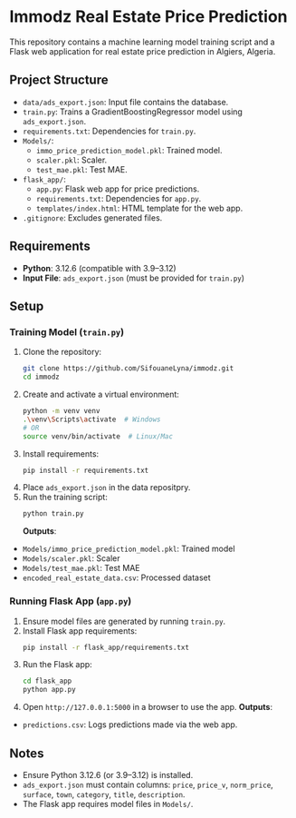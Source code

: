 # Immodz Real Estate Price Prediction

This repository contains a machine learning model training script and a Flask web application for real estate price prediction in Algiers, Algeria.

## Project Structure

- `data/ads_export.json`: Input file contains the database.
- `train.py`: Trains a GradientBoostingRegressor model using `ads_export.json`.
- `requirements.txt`: Dependencies for `train.py`.
- `Models/`:
  - `immo_price_prediction_model.pkl`: Trained model.
  - `scaler.pkl`: Scaler.
  - `test_mae.pkl`: Test MAE.
- `flask_app/`:
  - `app.py`: Flask web app for price predictions.
  - `requirements.txt`: Dependencies for `app.py`.
  - `templates/index.html`: HTML template for the web app.
- `.gitignore`: Excludes generated files.

## Requirements

- **Python**: 3.12.6 (compatible with 3.9–3.12)
- **Input File**: `ads_export.json` (must be provided for `train.py`)

## Setup

### Training Model (`train.py`)

1. Clone the repository:
   ```bash
   git clone https://github.com/SifouaneLyna/immodz.git
   cd immodz
   ```
2. Create and activate a virtual environment:
   ```bash
   python -m venv venv
   .\venv\Scripts\activate  # Windows
   # OR
   source venv/bin/activate  # Linux/Mac
   ```
3. Install requirements:
   ```bash
   pip install -r requirements.txt
   ```
4. Place `ads_export.json` in the data repositpry.
5. Run the training script:
   ```bash
   python train.py
   ```
   **Outputs**:

- `Models/immo_price_prediction_model.pkl`: Trained model
- `Models/scaler.pkl`: Scaler
- `Models/test_mae.pkl`: Test MAE
- `encoded_real_estate_data.csv`: Processed dataset

### Running Flask App (`app.py`)

1. Ensure model files are generated by running `train.py`.
2. Install Flask app requirements:
   ```bash
   pip install -r flask_app/requirements.txt
   ```
3. Run the Flask app:
   ```bash
   cd flask_app
   python app.py
   ```
4. Open `http://127.0.0.1:5000` in a browser to use the app.
   **Outputs**:

- `predictions.csv`: Logs predictions made via the web app.

## Notes

- Ensure Python 3.12.6 (or 3.9–3.12) is installed.
- `ads_export.json` must contain columns: `price`, `price_v`, `norm_price`, `surface`, `town`, `category`, `title`, `description`.
- The Flask app requires model files in `Models/`.
